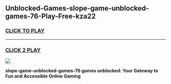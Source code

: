 
## Unblocked-Games-slope-game-unblocked-games-76-Play-Free-kza22
<h3>
<a href="https://premium76.site?title=slope-game-unblocked-games-76&ref=23A">CLICK TO PLAY</a></h3>
<hr>

<h3>
<a href="https://premium76.site?title=slope-game-unblocked-games-76&ref=23A">CLICK 2 PLAY</a>
  
</h3>

<a href="https://premium76.site?title=slope-game-unblocked-games-76&ref=23A"><img src="https://clearcache.store/games.png"></a>


**slope-game-unblocked-games-76 games unblocked: Your Gateway to Fun and Accessible Online Gaming**
